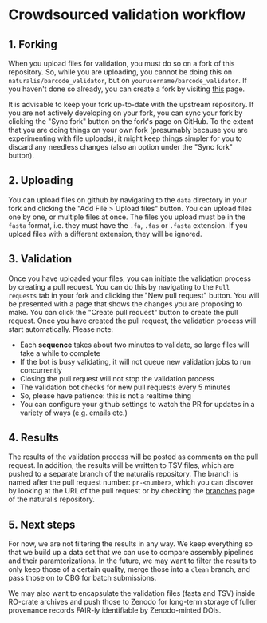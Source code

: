 # Crowdsourced validation workflow

## 1. Forking

When you upload files for validation, you must do so on a fork of this repository. So, while you are uploading, you
cannot be doing this on `naturalis/barcode_validator`, but on `yourusername/barcode_validator`. If you haven't done
so already, you can create a fork by visiting [this](https://github.com/naturalis/barcode_validator/fork) page.

It is advisable to keep your fork up-to-date with the upstream repository. If you are not actively developing on your
fork, you can sync your fork by clicking the "Sync fork" button on the fork's page on GitHub. To the extent that you
are doing things on your own fork (presumably because you are experimenting with file uploads), it might keep things
simpler for you to discard any needless changes (also an option under the "Sync fork" button).

## 2. Uploading

You can upload files on github by navigating to the `data` directory in your fork and clicking the "Add File > Upload 
files" button. You can upload files one by one, or multiple files at once. The files you upload must be in the `fasta` 
format, i.e. they must have the `.fa`, `.fas` or `.fasta` extension. If you upload files with a different extension, 
they will be ignored.

## 3. Validation

Once you have uploaded your files, you can initiate the validation process by creating a pull request. You can do this
by navigating to the `Pull requests` tab in your fork and clicking the "New pull request" button. You will be presented
with a page that shows the changes you are proposing to make. You can click the "Create pull request" button to create
the pull request. Once you have created the pull request, the validation process will start automatically. Please note:

- Each **sequence** takes about two minutes to validate, so large files will take a while to complete
- If the bot is busy validating, it will not queue new validation jobs to run concurrently
- Closing the pull request will not stop the validation process
- The validation bot checks for new pull requests every 5 minutes
- So, please have patience: this is not a realtime thing
- You can configure your github settings to watch the PR for updates in a variety of ways (e.g. emails etc.)

## 4. Results

The results of the validation process will be posted as comments on the pull request. In addition, the results will be
written to TSV files, which are pushed to a separate branch of the naturalis repository. The branch is named after the
pull request number: `pr-<number>`, which you can discover by looking at the URL of the pull request or by checking the
[branches](https://github.com/naturalis/barcode_validator/branches) page of the naturalis repository.

## 5. Next steps

For now, we are not filtering the results in any way. We keep everything so that we build up a data set that we can use
to compare assembly pipelines and their paramterizations. In the future, we may want to filter the results to only keep
those of a certain quality, merge those into a `clean` branch, and pass those on to CBG for batch submissions.

We may also want to encapsulate the validation files (fasta and TSV) inside RO-crate archives and push those to Zenodo
for long-term storage of fuller provenance records FAIR-ly identifiable by Zenodo-minted DOIs.

